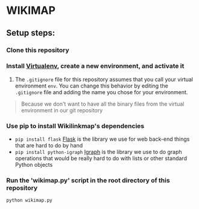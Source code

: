 # WIKIMAP

## Setup steps:

### Clone this repository

### Install [Virtualenv](https://virtualenv.pypa.io/en/latest/), create a new environment, and activate it
1. The `.gitignore` file for this repository assumes that you call your virtual environment `env`.  You can change this behavior by editing the `.gitignore` file and adding the name you chose for your environment.
> Because we don't want to have all the binary files from the virtual environment in our git repository

### Use pip to install Wikilinkmap's dependencies
* `pip install flask` [Flask](http://flask.pocoo.org/) is the library we use for web back-end things that are hard to do by hand
* `pip install python-igraph` [Igraph](http://igraph.org/python/) is the library we use to do graph operations that would be really hard to do with lists or other standard Python objects

### Run the 'wikimap.py' script in the root directory of this repository

`python wikimap.py`